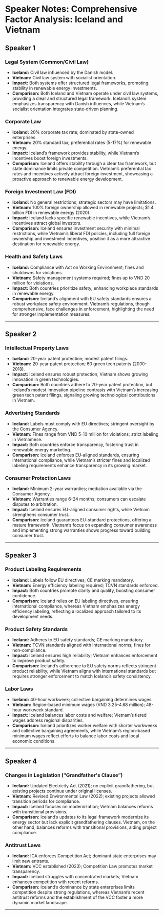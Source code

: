 
# Speaker Notes: Comprehensive Factor Analysis: Iceland and Vietnam

## **Speaker 1**

### **Legal System (Common/Civil Law)**
- **Iceland:** Civil law influenced by the Danish model.
- **Vietnam:** Civil law system with socialist orientation.
- **Impact:** Both systems offer structured legal frameworks, promoting stability in renewable energy investments.
- **Comparison:** Both Iceland and Vietnam operate under civil law systems, providing a clear and structured legal framework. Iceland’s system emphasizes transparency with Danish influences, while Vietnam’s socialist orientation integrates state-driven planning.

### **Corporate Law**
- **Iceland:** 20% corporate tax rate; dominated by state-owned enterprises.
- **Vietnam:** 20% standard tax; preferential rates (5-17%) for renewable energy.
- **Impact:** Iceland’s framework provides stability, while Vietnam’s incentives boost foreign investments.
- **Comparison:** Iceland offers stability through a clear tax framework, but state dominance limits private competition. Vietnam’s preferential tax rates and incentives actively attract foreign investment, showcasing a proactive approach to renewable energy development.

### **Foreign Investment Law (FDI)**
- **Iceland:** No general restrictions; strategic sectors may have limitations.
- **Vietnam:** 100% foreign ownership allowed in renewable projects; $1.4 billion FDI in renewable energy (2020).
- **Impact:** Iceland lacks specific renewable incentives, while Vietnam’s incentives attract global investors.
- **Comparison:** Iceland ensures investment security with minimal restrictions, while Vietnam’s liberal FDI policies, including full foreign ownership and investment incentives, position it as a more attractive destination for renewable energy.

### **Health and Safety Laws**
- **Iceland:** Compliance with Act on Working Environment; fines and shutdowns for violations.
- **Vietnam:** Safety management systems required; fines up to VND 20 million for violations.
- **Impact:** Both countries prioritize safety, enhancing workplace standards in renewable energy.
- **Comparison:** Iceland’s alignment with EU safety standards ensures a robust workplace safety environment. Vietnam’s regulations, though comprehensive, face challenges in enforcement, highlighting the need for stronger implementation measures.

---

## **Speaker 2**

### **Intellectual Property Laws**
- **Iceland:** 20-year patent protection; modest patent filings.
- **Vietnam:** 20-year patent protection; 60 green tech patents (2000-2018).
- **Impact:** Iceland ensures robust protection; Vietnam shows growing innovation in green technologies.
- **Comparison:** Both countries adhere to 20-year patent protection, but Iceland’s modest innovation pipeline contrasts with Vietnam’s increasing green tech patent filings, signaling growing technological contributions in Vietnam.

### **Advertising Standards**
- **Iceland:** Labels must comply with EU directives; stringent oversight by the Consumer Agency.
- **Vietnam:** Fines range from VND 5-10 million for violations; strict labeling in Vietnamese.
- **Impact:** Both countries enforce transparency, fostering trust in renewable energy marketing.
- **Comparison:** Iceland enforces EU-aligned standards, ensuring international compliance, while Vietnam’s stricter fines and localized labeling requirements enhance transparency in its growing market.

### **Consumer Protection Laws**
- **Iceland:** Minimum 2-year warranties; mediation available via the Consumer Agency.
- **Vietnam:** Warranties range 6-24 months; consumers can escalate disputes to arbitration.
- **Impact:** Iceland ensures EU-aligned consumer rights, while Vietnam strengthens consumer trust.
- **Comparison:** Iceland guarantees EU-standard protections, offering a mature framework. Vietnam’s focus on expanding consumer awareness and implementing strong warranties shows progress toward building consumer trust.

---

## **Speaker 3**

### **Product Labeling Requirements**
- **Iceland:** Labels follow EU directives; CE marking mandatory.
- **Vietnam:** Energy efficiency labeling required; TCVN standards enforced.
- **Impact:** Both countries promote clarity and quality, boosting consumer confidence.
- **Comparison:** Iceland relies on EU labeling directives, ensuring international compliance, whereas Vietnam emphasizes energy efficiency labeling, reflecting a localized approach tailored to its development needs.

### **Product Safety Standards**
- **Iceland:** Adheres to EU safety standards; CE marking mandatory.
- **Vietnam:** TCVN standards aligned with international norms; fines for non-compliance.
- **Impact:** Iceland ensures high reliability; Vietnam enhances enforcement to improve product safety.
- **Comparison:** Iceland’s adherence to EU safety norms reflects stringent product reliability, while Vietnam aligns with international standards but requires stronger enforcement to match Iceland’s safety consistency.

### **Labor Laws**
- **Iceland:** 40-hour workweek; collective bargaining determines wages.
- **Vietnam:** Region-based minimum wages (VND 3.25-4.68 million); 48-hour workweek standard.
- **Impact:** Iceland balances labor costs and welfare; Vietnam’s tiered wages address regional disparities.
- **Comparison:** Iceland prioritizes worker welfare with shorter workweeks and collective bargaining agreements, while Vietnam’s region-based minimum wages reflect efforts to balance labor costs and local economic conditions.

---

## **Speaker 4**

### **Changes in Legislation (“Grandfather's Clause”)**
- **Iceland:** Updated Electricity Act (2021); no explicit grandfathering, but existing projects continue under original licenses.
- **Vietnam:** Revised Environmental Law (2022); existing projects allowed transition periods for compliance.
- **Impact:** Iceland focuses on modernization; Vietnam balances reforms with transitional provisions.
- **Comparison:** Iceland’s updates to its legal framework modernize its energy sector but lack explicit grandfathering clauses. Vietnam, on the other hand, balances reforms with transitional provisions, aiding project compliance.

### **Antitrust Laws**
- **Iceland:** ICA enforces Competition Act; dominant state enterprises may limit new entrants.
- **Vietnam:** VCC established (2023); Competition Law promotes market transparency.
- **Impact:** Iceland struggles with concentrated markets; Vietnam enhances competition with recent reforms.
- **Comparison:** Iceland’s dominance by state enterprises limits competition despite strong regulations, whereas Vietnam’s recent antitrust reforms and the establishment of the VCC foster a more dynamic market landscape.

---

